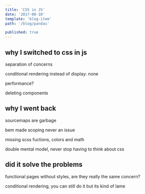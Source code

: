```yaml
---
title: 'CSS in JS'
date: '2017-08-10'
template: 'blog-item'
path: '/blog/pandas'

published: true
---
```


## why I switched to css in js

separation of concerns

conditional rendering instead of display: none

performance?

deleting components


## why I went back

sourcemaps are garbage

bem made scoping never an issue

missing scss fuctions, colors and math

double mental model, never stop having to think about css


## did it solve the problems

functional pages without styles, are they really the same concern?

conditional rendering, you can still do it but its kind of lame